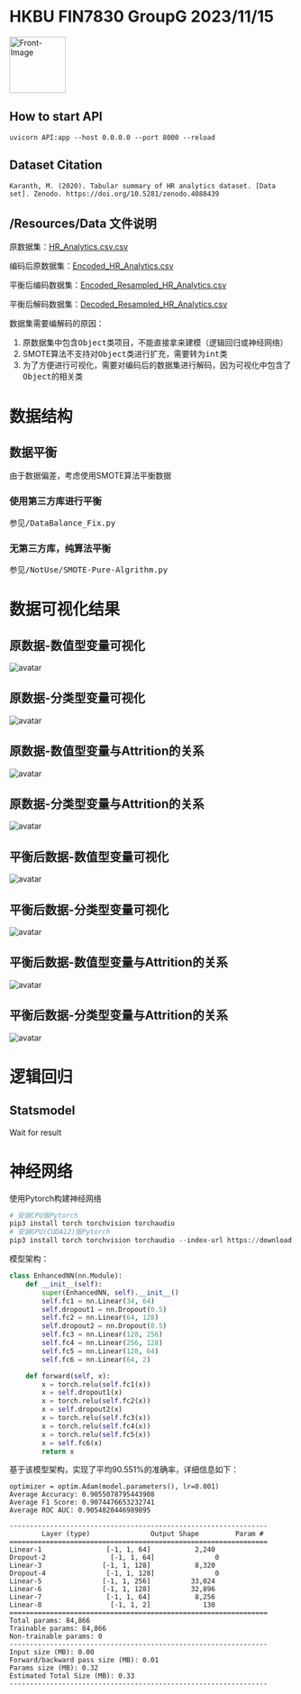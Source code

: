 # HKBU FIN7830 GroupG 2023/11/15

 <img src="./Resources/IMG/FrontImg.png" width = "100" height = "100" alt="Front-Image" align=center />

## How to start API
```
uvicorn API:app --host 0.0.0.0 --port 8000 --reload
```

## Dataset Citation
```
Karanth, M. (2020). Tabular summary of HR analytics dataset. [Data set]. Zenodo. https://doi.org/10.5281/zenodo.4088439
```

## /Resources/Data 文件说明
原数据集：[HR_Analytics.csv.csv](Resources%2FData%2FHR_Analytics.csv.csv)

编码后原数据集：[Encoded_HR_Analytics.csv](Resources%2FData%2FEncoded_HR_Analytics.csv)

平衡后编码数据集：[Encoded_Resampled_HR_Analytics.csv](Resources%2FData%2FEncoded_Resampled_HR_Analytics.csv)

平衡后解码数据集：[Decoded_Resampled_HR_Analytics.csv](Resources%2FData%2FDecoded_Resampled_HR_Analytics.csv)

数据集需要编解码的原因：
1. 原数据集中包含<kbd>Object</kbd>类项目，不能直接拿来建模（逻辑回归或神经网络）
2. SMOTE算法不支持对<kbd>Object</kbd>类进行扩充，需要转为<kbd>int</kbd>类
3. 为了方便进行可视化，需要对编码后的数据集进行解码，因为可视化中包含了<kbd>Object</kbd>的相关类

# 数据结构
## 数据平衡
由于数据偏差，考虑使用SMOTE算法平衡数据
### 使用第三方库进行平衡
参见<kbd>/DataBalance_Fix.py</kbd>

### 无第三方库，纯算法平衡
参见<kbd>/NotUse/SMOTE-Pure-Algrithm.py</kbd>

# 数据可视化结果
## 原数据-数值型变量可视化
![avatar](Resources/IMG/RawDataBasic1.png)
## 原数据-分类型变量可视化
![avatar](Resources/IMG/RawDataBasic2.png)
## 原数据-数值型变量与Attrition的关系
![avatar](Resources/IMG/RawDataRelation1.png)
## 原数据-分类型变量与Attrition的关系
![avatar](Resources/IMG/RawDataRelation2.png)
## 平衡后数据-数值型变量可视化
![avatar](Resources/IMG/BalanceDataBasic1.png)
## 平衡后数据-分类型变量可视化
![avatar](Resources/IMG/BalanceDataBasic2.png)
## 平衡后数据-数值型变量与Attrition的关系
![avatar](Resources/IMG/BalanceDataRelation1.png)
## 平衡后数据-分类型变量与Attrition的关系
![avatar](Resources/IMG/BalanceDataRelation2.png)

# 逻辑回归
## Statsmodel
Wait for result



# 神经网络
使用Pytorch构建神经网络
```python
# 安装CPU版Pytorch
pip3 install torch torchvision torchaudio
# 安装GPU(CUDA12)版Pytorch
pip3 install torch torchvision torchaudio --index-url https://download.pytorch.org/whl/cu121
```
模型架构：
```python
class EnhancedNN(nn.Module):
    def __init__(self):
        super(EnhancedNN, self).__init__()
        self.fc1 = nn.Linear(34, 64)
        self.dropout1 = nn.Dropout(0.5)
        self.fc2 = nn.Linear(64, 128)
        self.dropout2 = nn.Dropout(0.5)
        self.fc3 = nn.Linear(128, 256)
        self.fc4 = nn.Linear(256, 128)
        self.fc5 = nn.Linear(128, 64)
        self.fc6 = nn.Linear(64, 2)

    def forward(self, x):
        x = torch.relu(self.fc1(x))
        x = self.dropout1(x)
        x = torch.relu(self.fc2(x))
        x = self.dropout2(x)
        x = torch.relu(self.fc3(x))
        x = torch.relu(self.fc4(x))
        x = torch.relu(self.fc5(x))
        x = self.fc6(x)
        return x
```
基于该模型架构，实现了平均90.551%的准确率，详细信息如下：
```
optimizer = optim.Adam(model.parameters(), lr=0.001)
Average Accuracy: 0.9055078795443908
Average F1 Score: 0.9074476653232741
Average ROC AUC: 0.9054820446989895
```
```
----------------------------------------------------------------
        Layer (type)               Output Shape         Param #
================================================================
Linear-1                [-1, 1, 64]           2,240
Dropout-2                [-1, 1, 64]               0
Linear-3               [-1, 1, 128]           8,320
Dropout-4               [-1, 1, 128]               0
Linear-5               [-1, 1, 256]          33,024
Linear-6               [-1, 1, 128]          32,896
Linear-7                [-1, 1, 64]           8,256
Linear-8                 [-1, 1, 2]             130
================================================================
Total params: 84,866
Trainable params: 84,866
Non-trainable params: 0
----------------------------------------------------------------
Input size (MB): 0.00
Forward/backward pass size (MB): 0.01
Params size (MB): 0.32
Estimated Total Size (MB): 0.33
----------------------------------------------------------------
```